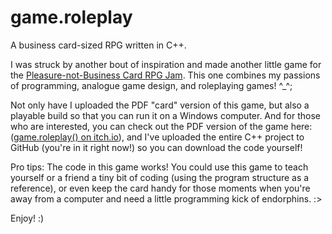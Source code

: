 # game.roleplay
A business card-sized RPG written in C++.

I was struck by another bout of inspiration and made another little game for the [Pleasure-not-Business Card RPG Jam](https://itch.io/jam/pleasurecardrpg). This one combines my passions of programming, analogue game design, and roleplaying games! ^_^;

Not only have I uploaded the PDF "card" version of this game, but also a playable build so that you can run it on a Windows computer. And for those who are interested, you can check out the PDF version of the game here: ([game.roleplay() on itch.io](https://aarongoss.itch.io/game-roleplay)), and I've uploaded the entire C++ project to GitHub (you're in it right now!) so you can download the code yourself!

Pro tips: The code in this game works! You could use this game to teach yourself or a friend a tiny bit of coding (using the program structure as a reference), or even keep the card handy for those moments when you're away from a computer and need a little programming kick of endorphins. :>

Enjoy! :)
